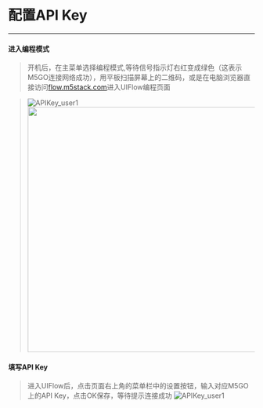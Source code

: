 # 配置API Key
______________________
#### 进入编程模式

>开机后，在主菜单选择编程模式,等待信号指示灯右红变成绿色（这表示M5GO连接网络成功），用平板扫描屏幕上的二维码，或是在电脑浏览器直接访问[flow.m5stack.com](http://flow.m5stack.com/)进入UIFlow编程页面

>![APIKey_user1](/image/base/APIKey_user.png)
><img src="/image/base/APIKey_user.png" width="500" height="500" />

#### 填写API Key

>进入UIFlow后，点击页面右上角的菜单栏中的设置按钮，输入对应M5GO上的API Key，点击OK保存，等待提示连接成功
>![APIKey_user1](/image/base/APIKey_user1.gif)
